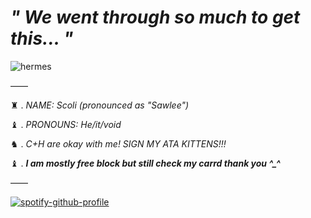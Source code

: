 # *" We went through so much to get this... "*

![hermes](https://media1.giphy.com/media/v1.Y2lkPTc5MGI3NjExMzkzbTNianBubzE2N3plYzd2NWk1Zm9nOTQ5ZHVsbHdhbHFvd2RvNSZlcD12MV9pbnRlcm5hbF9naWZfYnlfaWQmY3Q9Zw/JpRxJ4s76Y4qEBumzA/giphy.gif)

——

♜ . *NAME: Scoli (pronounced as "Sawlee")*

♝ . *PRONOUNS: He/it/void*

♞ . *C+H are okay with me! SIGN MY ATA KITTENS!!!*




♝ . ***I am mostly free block but still check my carrd thank you ^_^***

——

[![spotify-github-profile](https://spotify-github-profile.kittinanx.com/api/view?uid=qf8wyjgiq90rg5pat11f6tua4&cover_image=true&theme=default&show_offline=true&background_color=121212&interchange=false&bar_color=53b14f&bar_color_cover=false)](https://spotify-github-profile.kittinanx.com/api/view?uid=qf8wyjgiq90rg5pat11f6tua4&redirect=true)
